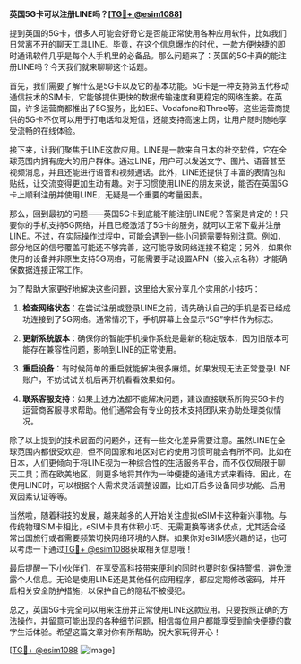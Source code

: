 **英国5G卡可以注册LINE吗？[[TG💪+ @esim1088](https://t.me/s/esim1088)]**

提到英国的5G卡，很多人可能会好奇它是否能正常使用各种应用软件，比如我们日常离不开的聊天工具LINE。毕竟，在这个信息爆炸的时代，一款方便快捷的即时通讯软件几乎是每个人手机里的必备品。那么问题来了：英国的5G卡真的能注册LINE吗？今天我们就来聊聊这个话题。

首先，我们需要了解什么是5G卡以及它的基本功能。5G卡是一种支持第五代移动通信技术的SIM卡，它能够提供更快的数据传输速度和更稳定的网络连接。在英国，许多运营商都推出了5G服务，比如EE、Vodafone和Three等。这些运营商提供的5G卡不仅可以用于打电话和发短信，还能支持高速上网，让用户随时随地享受流畅的在线体验。

接下来，让我们聚焦于LINE这款应用。LINE是一款来自日本的社交软件，它在全球范围内拥有庞大的用户群体。通过LINE，用户可以发送文字、图片、语音甚至视频消息，并且还能进行语音和视频通话。此外，LINE还提供了丰富的表情包和贴纸，让交流变得更加生动有趣。对于习惯使用LINE的朋友来说，能否在英国5G卡上顺利注册并使用LINE，无疑是一个重要的考量因素。

那么，回到最初的问题——英国5G卡到底能不能注册LINE呢？答案是肯定的！只要你的手机支持5G网络，并且已经激活了5G卡的服务，就可以正常下载并注册LINE。不过，在实际操作过程中，可能会遇到一些小问题需要特别注意。例如，部分地区的信号覆盖可能还不够完善，这可能导致网络连接不稳定；另外，如果你使用的设备并非原生支持5G网络，可能需要手动设置APN（接入点名称）才能确保数据连接正常工作。

为了帮助大家更好地解决这些问题，这里给大家分享几个实用的小技巧：

1. **检查网络状态**：在尝试注册或登录LINE之前，请先确认自己的手机是否已经成功连接到了5G网络。通常情况下，手机屏幕上会显示“5G”字样作为标志。
   
2. **更新系统版本**：确保你的智能手机操作系统是最新的稳定版本，因为旧版本可能存在兼容性问题，影响到LINE的正常使用。

3. **重启设备**：有时候简单的重启就能解决很多麻烦。如果发现无法正常登录LINE账户，不妨试试关机后再开机看看效果如何。

4. **联系客服支持**：如果上述方法都不能解决问题，建议直接联系所购买5G卡的运营商客服寻求帮助。他们通常会有专业的技术支持团队来协助处理类似情况。

除了以上提到的技术层面的问题外，还有一些文化差异需要注意。虽然LINE在全球范围内都很受欢迎，但不同国家和地区对它的使用习惯可能会有所不同。比如在日本，人们更倾向于将LINE视为一种综合性的生活服务平台，而不仅仅局限于聊天工具；而在欧美地区，则更多地将其作为一种便捷的通讯方式来看待。因此，在使用LINE时，可以根据个人需求灵活调整设置，比如开启多设备同步功能、启用双因素认证等等。

当然啦，随着科技的发展，越来越多的人开始关注虚拟eSIM卡这种新兴事物。与传统物理SIM卡相比，eSIM卡具有体积小巧、无需更换等诸多优点，尤其适合经常出国旅行或者需要频繁切换网络环境的人群。如果你对eSIM感兴趣的话，也可以考虑一下通过[TG💪+ @esim1088](https://t.me/s/esim1088)获取相关信息哦！

最后提醒一下小伙伴们，在享受高科技带来便利的同时也要时刻保持警惕，避免泄露个人信息。无论是使用LINE还是其他任何应用程序，都应定期修改密码，并开启相关安全防护措施，以保护自己的隐私不被侵犯。

总之，英国5G卡完全可以用来注册并正常使用LINE这款应用。只要按照正确的方法操作，并留意可能出现的各种细节问题，相信每位用户都能享受到愉快便捷的数字生活体验。希望这篇文章对你有所帮助，祝大家玩得开心！

[[TG💪+ @esim1088](https://t.me/s/esim1088) ![Image](https://i.postimg.cc/4NQfJmqS/Snipaste-2025-05-13-00-14-12.png)]